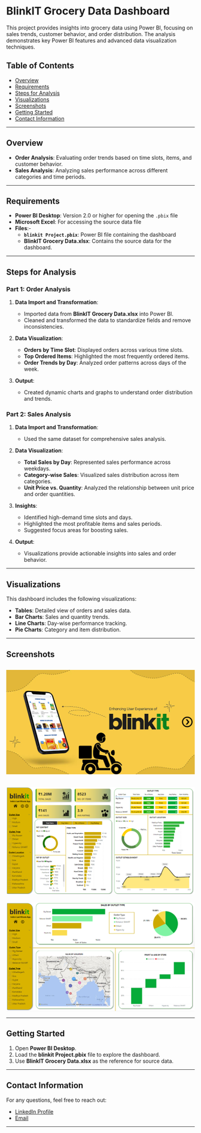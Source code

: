 # BlinkIT Grocery Data Dashboard

This project provides insights into grocery data using Power BI, focusing on sales trends, customer behavior, and order distribution. The analysis demonstrates key Power BI features and advanced data visualization techniques.

## Table of Contents
- [Overview](#overview)
- [Requirements](#requirements)
- [Steps for Analysis](#steps-for-analysis)
- [Visualizations](#visualizations)
- [Screenshots](#screenshots)
- [Getting Started](#getting-started)
- [Contact Information](#contact-information)

---

## Overview

- **Order Analysis**: Evaluating order trends based on time slots, items, and customer behavior.
- **Sales Analysis**: Analyzing sales performance across different categories and time periods.

---

## Requirements
- **Power BI Desktop**: Version 2.0 or higher for opening the `.pbix` file
- **Microsoft Excel**: For accessing the source data file
- **Files**:- 
  - **`blinkit Project.pbix`**: Power BI file containing the dashboard
  - **BlinkIT Grocery Data.xlsx**: Contains the source data for the dashboard.

---

## Steps for Analysis

### Part 1: Order Analysis

1. **Data Import and Transformation**:
   - Imported data from **BlinkIT Grocery Data.xlsx** into Power BI.
   - Cleaned and transformed the data to standardize fields and remove inconsistencies.

2. **Data Visualization**:
   - **Orders by Time Slot**: Displayed orders across various time slots.
   - **Top Ordered Items**: Highlighted the most frequently ordered items.
   - **Order Trends by Day**: Analyzed order patterns across days of the week.

3. **Output**:
   - Created dynamic charts and graphs to understand order distribution and trends.

### Part 2: Sales Analysis

1. **Data Import and Transformation**:
   - Used the same dataset for comprehensive sales analysis.

2. **Data Visualization**:
   - **Total Sales by Day**: Represented sales performance across weekdays.
   - **Category-wise Sales**: Visualized sales distribution across item categories.
   - **Unit Price vs. Quantity**: Analyzed the relationship between unit price and order quantities.

3. **Insights**:
   - Identified high-demand time slots and days.
   - Highlighted the most profitable items and sales periods.
   - Suggested focus areas for boosting sales.

4. **Output**:
   - Visualizations provide actionable insights into sales and order behavior.

---

## Visualizations

This dashboard includes the following visualizations:

- **Tables**: Detailed view of orders and sales data.
- **Bar Charts**: Sales and quantity trends.
- **Line Charts**: Day-wise performance tracking.
- **Pie Charts**: Category and item distribution.

---

## Screenshots

![Dashboard Screenshot](https://github.com/ashu-kudesiya/Data-Analytics-by-Anudip-Foundation/blob/main/Power%20BI/Project/Screenshot/1.png)
---
![Dashboard Screenshot](https://github.com/ashu-kudesiya/Data-Analytics-by-Anudip-Foundation/blob/main/Power%20BI/Project/Screenshot/2.png)
---
![Dashboard Screenshot](https://github.com/ashu-kudesiya/Data-Analytics-by-Anudip-Foundation/blob/main/Power%20BI/Project/Screenshot/3.png)

---

## Getting Started

1. Open **Power BI Desktop**.
2. Load the **blinkit Project.pbix** file to explore the dashboard.
3. Use **BlinkIT Grocery Data.xlsx** as the reference for source data.

---

## Contact Information


For any questions, feel free to reach out:

- [LinkedIn Profile](https://www.linkedin.com/in/himanshu-kudesiya)
- [Email](mailto:himanshu.kudesiya@gmail.com)

---

